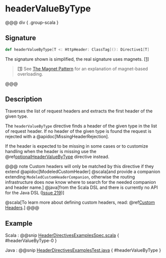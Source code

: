 # headerValueByType

@@@ div { .group-scala }
## Signature

```scala
def headerValueByType[T <: HttpHeader: ClassTag](): Directive1[T]
```

The signature shown is simplified, the real signature uses magnets. <a id="^1" href="#1">[1]</a>

> <a id="1" href="#^1">[1]</a> See [The Magnet Pattern](https://web.archive.org/web/20240311111722/http://spray.io/blog/2012-12-13-the-magnet-pattern/) for an explanation of magnet-based overloading.

@@@

## Description

Traverses the list of request headers and extracts the first header of the given type.

The `headerValueByType` directive finds a header of the given type in the list of request header. If no header of
the given type is found the request is rejected with a @apidoc[MissingHeaderRejection].

If the header is expected to be missing in some cases or to customize handling when the header
is missing use the @ref[optionalHeaderValueByType](optionalHeaderValueByType.md) directive instead.

@@@ note
Custom headers will only be matched by this directive if they extend @apidoc[ModeledCustomHeader]
@scala[and provide a companion extending `ModeledCustomHeaderCompanion`, otherwise the routing
infrastructure does now know where to search for the needed companion and header name.]
@java[from the Scala DSL and there is currently no API for the Java DSL ([Issue 219](https://github.com/akka/akka-http/issues/219))]

@scala[To learn more about defining custom headers, read: @ref[Custom Headers](../../../common/http-model.md#custom-headers).]
@@@

## Example

Scala
:  @@snip [HeaderDirectivesExamplesSpec.scala](/docs/src/test/scala/docs/http/scaladsl/server/directives/HeaderDirectivesExamplesSpec.scala) { #headerValueByType-0 }

Java
:  @@snip [HeaderDirectivesExamplesTest.java](/docs/src/test/java/docs/http/javadsl/server/directives/HeaderDirectivesExamplesTest.java) { #headerValueByType }
